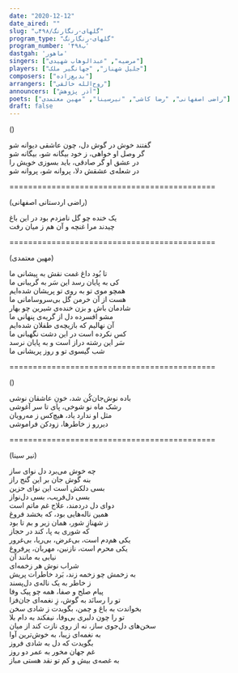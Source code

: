 ```yaml
---
date: "2020-12-12"
date_aired: ""
slug: "گلهای-رنگارنگ/۴۹۸ب"
program_type: "گلهای-رنگارنگ"
program_number: '۴۹۸ب'
dastgah: 'ماهور'
singers: ["مرضیه", "عبدالوهاب شهیدی"]
players: ["جلیل شهناز", "جهانگیر ملک"]
composers: ["بدیع‌زاده"]
arrangers: ["روح‌الله خالقی"]
announcers: ["آذر پژوهش"]
poets: ["راضی اصفهانی", "رضا کاشی", "نیرسینا", "مهین معتمدی"]
draft: false
---
```


()  

گفتند خوش در گوش دل، چون عاشقی دیوانه شو  
گر وصل او خواهی، ز خود بیگانه شو، بیگانه شو  
در عشق او گر صادقی، باید بسوزی خویش را  
در شعله‌ی عشقش دلا، پروانه شو، پروانه شو  

============================================  

(راضی اردستانی اصفهانی)  

یک خنده چو گل نامزدم بود در این باغ  
چیدند مرا غنچه و آن هم ز میان رفت  

============================================  

(مهین معتمدی)  

تا بُود داغ غمت نقش به پیشانی ما  
کی به پایان رسد این سَر به گریبانی ما  
همچو موی تو به روی تو پریشان شده‌ایم  
هست از آن خرمن گل بی‌سروسامانی ما  
شادمان باش و بزن خنده‌ی شیرین چو بهار  
مشو افسرده دل از گریه‌ی پنهانی ما  
آن نهالیم که بازیچه‌ی طفلان شده‌ایم  
کس نکرده است در این دشت نگهبانی ما  
سَر این رشته دراز است و به پایان نرسد  
شب گیسوی تو و روز پریشانی ما  

============================================  

()  

باده نوش‌جان‌کُن شد، خونِ عاشقان نوشی  
رشک ماه نو شوخی، پای تا سر آغوشی  
مثل او ندارد یاد، هیچ‌کس ز مه‌رویان  
دیررو ز خاطرها، زودکن فراموشی  

============================================  

(نیر سینا)  

چه خوش می‌برد دل نوای ساز  
بنه گوش جان بر این گنج راز  
بسی دلکش است این نوای حزین  
بسی دل‌فریب، بسی دل‌نواز  
دوای دل دردمند، علاج غم ماتم است  
همین ناله‌هایی بود، که بخشد فروغ  
ز شهنازِ شور، همان زیر و بم تا بود  
که شوری به پا، کند در حجاز  
یکی هم‌دم است، بی‌غرض، بی‌ریا، بی‌غرور  
یکی محرم است، نازنین، مهربان، پر‌فروغ  
نیابی به مانند آن  
شراب نوش هر زخمه‌ای  
به زخمش چو زخمه زند، بَرد خاطرات پریش  
ز خاطر به یک ناله‌ی دل‌پسند  
پیام صلح و صفا، همه چو پیک وفا  
تو را رسانَد به گوش، زِ نغمه‌ای جان‌فزا  
بخواندت به باغ و چمن، بگویدت ز شادی سخن  
تو را چون دلبری بی‌وفا، نیفکند به دام بلا  
سخن‌های دل‌جوی ساز، نه از روی نازت کند از میان  
به نغمه‌ای زیبا، به خوش‌ترین آوا  
بگویدت که دل به شادی فروز  
غم جهان مخور به عمر دو روز  
به غصه‌ی بیش و کم تو نقد هستی مباز  
